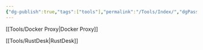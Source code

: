 ```yaml
---
{"dg-publish":true,"tags":["tools"],"permalink":"/Tools/Index/","dgPassFrontmatter":true,"noteIcon":"","created":"2024-07-12T03:45:30.823+08:00","updated":"2024-07-12T03:45:59.421+08:00"}
---
```


[[Tools/Docker Proxy\|Docker Proxy]]

[[Tools/RustDesk\|RustDesk]]
